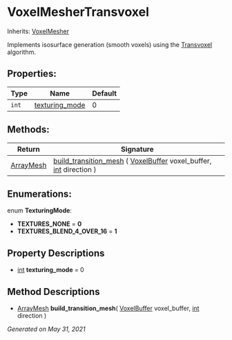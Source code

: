 # VoxelMesherTransvoxel

Inherits: [VoxelMesher](VoxelMesher.md)


Implements isosurface generation (smooth voxels) using the [Transvoxel](https://transvoxel.org/) algorithm.

## Properties: 


Type   | Name                                 | Default 
------ | ------------------------------------ | --------
`int`  | [texturing_mode](#i_texturing_mode)  | 0       
<p></p>

## Methods: 


Return                                                                            | Signature                                                                                                                                                                         
--------------------------------------------------------------------------------- | ----------------------------------------------------------------------------------------------------------------------------------------------------------------------------------
[ArrayMesh](https://docs.godotengine.org/en/stable/classes/class_arraymesh.html)  | [build_transition_mesh](#i_build_transition_mesh) ( [VoxelBuffer](VoxelBuffer.md) voxel_buffer, [int](https://docs.godotengine.org/en/stable/classes/class_int.html) direction )  
<p></p>

## Enumerations: 

enum **TexturingMode**: 

- **TEXTURES_NONE** = **0**
- **TEXTURES_BLEND_4_OVER_16** = **1**


## Property Descriptions

- [int](https://docs.godotengine.org/en/stable/classes/class_int.html)<span id="i_texturing_mode"></span> **texturing_mode** = 0


## Method Descriptions

- [ArrayMesh](https://docs.godotengine.org/en/stable/classes/class_arraymesh.html)<span id="i_build_transition_mesh"></span> **build_transition_mesh**( [VoxelBuffer](VoxelBuffer.md) voxel_buffer, [int](https://docs.godotengine.org/en/stable/classes/class_int.html) direction ) 


_Generated on May 31, 2021_
